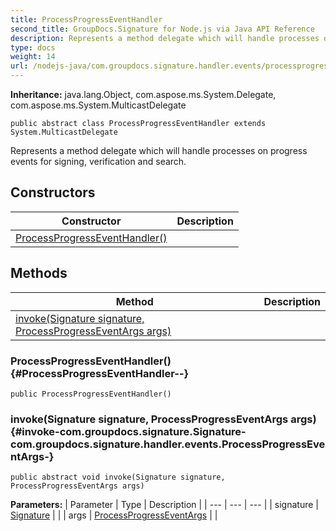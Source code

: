 ```yaml
---
title: ProcessProgressEventHandler
second_title: GroupDocs.Signature for Node.js via Java API Reference
description: Represents a method delegate which will handle processes on progress events for signing verification and search.
type: docs
weight: 14
url: /nodejs-java/com.groupdocs.signature.handler.events/processprogresseventhandler/
---
```

**Inheritance:**
java.lang.Object, com.aspose.ms.System.Delegate, com.aspose.ms.System.MulticastDelegate
```
public abstract class ProcessProgressEventHandler extends System.MulticastDelegate
```

Represents a method delegate which will handle processes on progress events for signing, verification and search.
## Constructors

| Constructor | Description |
| --- | --- |
| [ProcessProgressEventHandler()](#ProcessProgressEventHandler--) |  |
## Methods

| Method | Description |
| --- | --- |
| [invoke(Signature signature, ProcessProgressEventArgs args)](#invoke-com.groupdocs.signature.Signature-com.groupdocs.signature.handler.events.ProcessProgressEventArgs-) |  |
### ProcessProgressEventHandler() {#ProcessProgressEventHandler--}
```
public ProcessProgressEventHandler()
```


### invoke(Signature signature, ProcessProgressEventArgs args) {#invoke-com.groupdocs.signature.Signature-com.groupdocs.signature.handler.events.ProcessProgressEventArgs-}
```
public abstract void invoke(Signature signature, ProcessProgressEventArgs args)
```




**Parameters:**
| Parameter | Type | Description |
| --- | --- | --- |
| signature | [Signature](../../com.groupdocs.signature/signature) |  |
| args | [ProcessProgressEventArgs](../../com.groupdocs.signature.handler.events/processprogresseventargs) |  |

